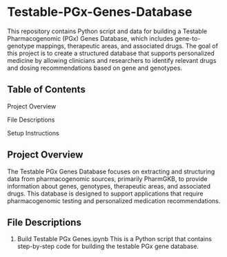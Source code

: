 # Testable-PGx-Genes-Database

This repository contains Python script and data for building a Testable Pharmacogenomic (PGx) Genes Database, which includes gene-to-genotype mappings, therapeutic areas, and associated drugs. The goal of this project is to create a structured database that supports personalized medicine by allowing clinicians and researchers to identify relevant drugs and dosing recommendations based on gene and genotypes.

## Table of Contents

Project Overview

File Descriptions

Setup Instructions

## Project Overview

The Testable PGx Genes Database focuses on extracting and structuring data from pharmacogenomic sources, primarily PharmGKB, to provide information about genes, genotypes, therapeutic areas, and associated drugs. This database is designed to support applications that require pharmacogenomic testing and personalized medication recommendations.

## File Descriptions

1. Build Testable PGx Genes.ipynb
This is a Python script that contains step-by-step code for building the testable PGx gene database.


